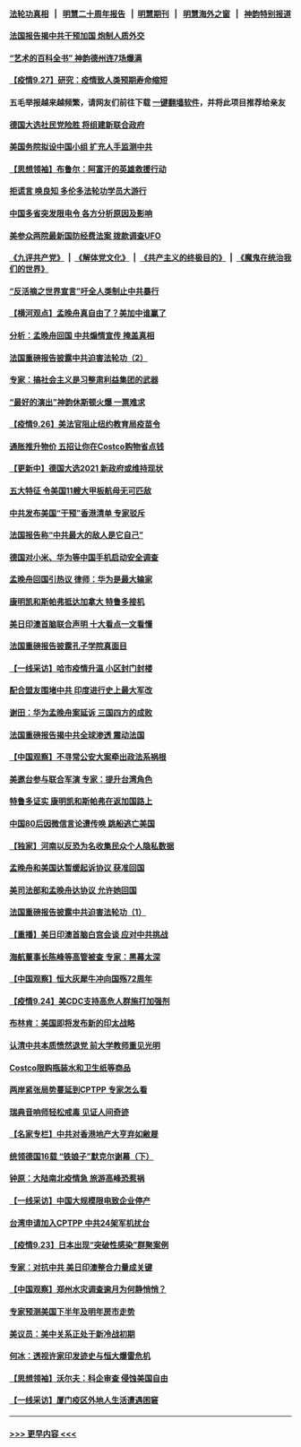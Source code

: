 #### [法轮功真相](https://github.com/gfw-breaker/truth/blob/master/README.md?t=0) &nbsp;&nbsp;|&nbsp;&nbsp; [明慧二十周年报告](https://github.com/gfw-breaker/mh-reports/blob/master/README.md?t=0) &nbsp;&nbsp;|&nbsp;&nbsp;[明慧期刊](https://github.com/gfw-breaker/mh-qikan) &nbsp;&nbsp;|&nbsp;&nbsp; [明慧海外之窗](https://github.com/gfw-breaker/mh-news/blob/master/README.md?t=0) &nbsp;&nbsp;|&nbsp;&nbsp; [神韵特别报道](https://github.com/gfw-breaker/mh-news/blob/master/shenyun.md?t=0)
#### [法国报告揭中共干预加国 炮制人质外交](../pages/nf4514/n13260810.md?t=09280001) 
#### [“艺术的百科全书” 神韵德州连7场爆满](../pages/nf4514/n13263825.md?t=09280001) 
#### [【疫情9.27】研究：疫情致人类预期寿命缩短](../pages/nf4514/n13263029.md?t=09280001) 
#### 五毛举报越来越频繁，请网友们前往下载 [一键翻墙软件](https://github.com/gfw-breaker/ssr-accounts)，并将此项目推荐给亲友
#### [德国大选社民党险胜 将组建新联合政府](../pages/nf4514/n13263220.md?t=09280001) 
#### [美国务院拟设中国小组 扩充人手监测中共](../pages/nf4514/n13262807.md?t=09280001) 
#### [【思想领袖】布鲁尔：阿富汗的英雄救援行动](../pages/nf4514/n13219628.md?t=09280001) 
#### [拒谎言 唤良知 多伦多法轮功学员大游行](../pages/nf4514/n13261819.md?t=09280001) 
#### [中国多省突发限电令 各方分析原因及影响](../pages/nf4514/n13262087.md?t=09280001) 
#### [美参众两院最新国防经费法案 拨款调查UFO](../pages/nf4514/n13261960.md?t=09280001) 
#### [《九评共产党》](https://github.com/begood0513/9ping.md/blob/master/README.md) &nbsp;|&nbsp; [《解体党文化》](../../../../jtdwh.md/blob/master/README.md)  &nbsp;|&nbsp; [《共产主义的终极目的》](../../../../gczydzjmd.md/blob/master/README.md) &nbsp;|&nbsp; [《魔鬼在统治我们的世界》](../../../../mgztzwmdsj.md/blob/master/README.md) 
#### [“反活摘之世界宣言”吁全人类制止中共暴行](../pages/nf4514/n13259730.md?t=09280001) 
#### [【横河观点】孟晚舟真自由了？美加中谁赢了](../pages/nf4514/n13260514.md?t=09280001) 
#### [分析：孟晚舟回国 中共煽情宣传 掩盖真相](../pages/nf4514/n13261407.md?t=09280001) 
#### [法国重磅报告披露中共迫害法轮功（2）](../pages/nf4514/n13259760.md?t=09280001) 
#### [专家：搞社会主义是习整肃利益集团的武器](../pages/nf4514/n13258054.md?t=09280001) 
#### [“最好的演出”神韵休斯顿火爆 一票难求](../pages/nf4514/n13261355.md?t=09280001) 
#### [【疫情9.26】美法官阻止纽约教育局疫苗令](../pages/nf4514/n13261248.md?t=09280001) 
#### [通胀推升物价 五招让你在Costco购物省点钱](../pages/nf4514/n13258948.md?t=09280001) 
#### [【更新中】德国大选2021 新政府或维持现状](../pages/nf4514/n13261125.md?t=09280001) 
#### [五大特征 令美国11艘大甲板航母无可匹敌](../pages/nf4514/n13256723.md?t=09280001) 
#### [中共发布美国“干预”香港清单 专家驳斥](../pages/nf4514/n13260410.md?t=09280001) 
#### [法国报告称“中共最大的敌人是它自己”](../pages/nf4514/n13260484.md?t=09280001) 
#### [德国对小米、华为等中国手机启动安全调查](../pages/nf4514/n13260278.md?t=09280001) 
#### [孟晚舟回国引热议 律师：华为是最大输家](../pages/nf4514/n13260223.md?t=09280001) 
#### [康明凯和斯帕弗抵达加拿大 特鲁多接机](../pages/nf4514/n13259947.md?t=09280001) 
#### [美日印澳首脑联合声明 十大看点一文看懂](../pages/nf4514/n13259995.md?t=09280001) 
#### [法国重磅报告披露孔子学院真面目](../pages/nf4514/n13259615.md?t=09280001) 
#### [【一线采访】哈市疫情升温 小区封门封楼](../pages/nf4514/n13259438.md?t=09280001) 
#### [配合盟友围堵中共 印度进行史上最大军改](../pages/nf4514/n13259445.md?t=09280001) 
#### [谢田：华为孟晚舟案延诉 三国四方的成败](../pages/nf4514/n13259561.md?t=09280001) 
#### [法国重磅报告揭中共全球渗透 震动法国](../pages/nf4514/n13258522.md?t=09280001) 
#### [【中国观察】不寻常公安大案牵出政法系祸根](../pages/nf4514/n13259356.md?t=09280001) 
#### [美邀台参与联合军演 专家：提升台湾角色](../pages/nf4514/n13259336.md?t=09280001) 
#### [特鲁多证实 康明凯和斯帕弗在返加国路上](../pages/nf4514/n13259046.md?t=09280001) 
#### [中国80后因微信言论遭传唤 跳船逃亡美国](../pages/nf4514/n13258934.md?t=09280001) 
#### [【独家】河南以反恐为名收集民众个人隐私数据](../pages/nf4514/n13256394.md?t=09280001) 
#### [孟晚舟和美国达暂缓起诉协议 获准回国](../pages/nf4514/n13258726.md?t=09280001) 
#### [美司法部和孟晚舟达协议 允许她回国](../pages/nf4514/n13258309.md?t=09280001) 
#### [法国重磅报告披露中共迫害法轮功（1）](../pages/nf4514/n13258568.md?t=09280001) 
#### [【重播】美日印澳首脑白宫会谈 应对中共挑战](../pages/nf4514/n13258426.md?t=09280001) 
#### [海航董事长陈峰等高管被查 专家：黑幕太深](../pages/nf4514/n13258389.md?t=09280001) 
#### [【中国观察】恒大灰犀牛冲向国殇72周年](../pages/nf4514/n13258112.md?t=09280001) 
#### [【疫情9.24】美CDC支持高危人群施打加强剂](../pages/nf4514/n13257607.md?t=09280001) 
#### [布林肯：美国即将发布新的印太战略](../pages/nf4514/n13256846.md?t=09280001) 
#### [认清中共本质愤然退党 前大学教师重见光明](../pages/nf4514/n13256662.md?t=09280001) 
#### [Costco限购瓶装水和卫生纸等商品](../pages/nf4514/n13256597.md?t=09280001) 
#### [两岸紧张局势蔓延到CPTPP 专家怎么看](../pages/nf4514/n13255999.md?t=09280001) 
#### [瑞典音响师轻松戒毒 见证人间奇迹](../pages/nf4514/n13256392.md?t=09280001) 
#### [【名家专栏】中共对香港地产大亨弃如敝屣](../pages/nf4514/n13255406.md?t=09280001) 
#### [统领德国16载 “铁娘子”默克尔谢幕（下）](../pages/nf4514/n13256104.md?t=09280001) 
#### [钟原：大陆南北疫情急 旅游高峰恐惹祸](../pages/nf4514/n13256055.md?t=09280001) 
#### [【一线采访】中国大规模限电致企业停产](../pages/nf4514/n13255415.md?t=09280001) 
#### [台湾申请加入CPTPP 中共24架军机扰台](../pages/nf4514/n13255626.md?t=09280001) 
#### [【疫情9.23】日本出现“突破性感染”群聚案例](../pages/nf4514/n13255141.md?t=09280001) 
#### [专家：对抗中共 美日印澳整合力量成关键](../pages/nf4514/n13254900.md?t=09280001) 
#### [【中国观察】郑州水灾调查逾月为何静悄悄？](../pages/nf4514/n13254041.md?t=09280001) 
#### [专家预测美国下半年及明年房市走势](../pages/nf4514/n13254138.md?t=09280001) 
#### [美议员：美中关系正处于新冷战初期](../pages/nf4514/n13254455.md?t=09280001) 
#### [何冰：透视许家印发迹史与恒大爆雷危机](../pages/nf4514/n13253937.md?t=09280001) 
#### [【思想领袖】沃尔夫：科企审查 侵蚀美国自由](../pages/nf4514/n13198081.md?t=09280001) 
#### [【一线采访】厦门疫区外地人生活遭遇困窘](../pages/nf4514/n13253606.md?t=09280001) 

----
#### [ >>> 更早内容 <<< ](../indexes/nf4514-earlier.md)
